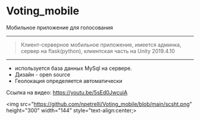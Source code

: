 # Voting_mobile

Мобильное приложение для голосования

-----------------------------------
> Клиент-серверное мобильное приложение, имеется админка, сервер на flask(python), клиентская часть на Unity 2019.4.10
-----------------------------------
* используется база данных MySql на сервере. 
* Дизайн - open source
* Геолокация определяется автоматически 

Ссылка на видео:
https://youtu.be/5sEd0JwcuiA

<img src="https://github.com/npetrelli/Voting_mobile/blob/main/scsht.png" height="300" width="144" style="text-align:center;>
